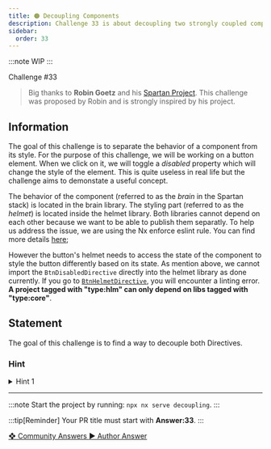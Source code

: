 ```yaml
---
title: 🟠 Decoupling Components
description: Challenge 33 is about decoupling two strongly coupled components using Injection Token
sidebar:
  order: 33
---
```


:::note
WIP
:::

<div class="chip">Challenge #33</div>

> Big thanks to **Robin Goetz** and his [Spartan Project](https://github.com/goetzrobin/spartan).
> This challenge was proposed by Robin and is strongly inspired by his project.

## Information

The goal of this challenge is to separate the behavior of a component from its style. For the purpose of this challenge, we will be working on a button element. When we click on it, we will toggle a _disabled_ property which will change the style of the element. This is quite useless in real life but the challenge aims to demonstate a useful concept.

The behavior of the component (referred to as the _brain_ in the Spartan stack) is located in the brain library. The styling part (referred to as the _helmet_) is located inside the helmet library. Both libraries cannot depend on each other because we want to be able to publish them separatly. To help us address the issue, we are using the Nx enforce eslint rule. You can find more details [here](https://nx.dev/core-features/enforce-module-boundaries);

However the button's helmet needs to access the state of the component to style the button differently based on its state. As mention above, we cannot import the `BtnDisabledDirective` directly into the helmet library as done currently. If you go to [`BtnHelmetDirective`](../../libs/decoupling/helmet/src/lib/btn-style.directive.ts), you will encounter a linting error. **A project tagged with "type:hlm" can only depend on libs tagged with "type:core"**.

## Statement

The goal of this challenge is to find a way to decouple both Directives.

### Hint

<details>
  <summary>Hint 1</summary>
  Carefully read the title of the challenge 😇
</details>

---

:::note
Start the project by running: `npx nx serve decoupling`.
:::

:::tip[Reminder]
Your PR title must start with <b>Answer:33</b>.
:::

<div class="article-footer">
  <a
    href="https://github.com/tomalaforge/angular-challenges/pulls?q=label%3A33+label%3Aanswer"
    alt="Decoupling Components community solutions">
    ❖ Community Answers
  </a>
  <a
    href='https://github.com/tomalaforge/angular-challenges/pulls?q=label%3A33+label%3A'
    alt="Decoupling Components solution author">
    ▶︎ Author Answer
  </a>
  </div>
